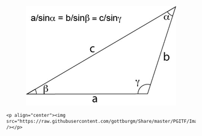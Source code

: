   <p align="center"><img src="https://raw.githubusercontent.com/gottburgm/Share/master/PGITF/Images/theoremSin.jpg" /></p>
  
    <p align="center"><img src="https://raw.githubusercontent.com/gottburgm/Share/master/PGITF/Images/theoremCos.jpg" /></p>
  
